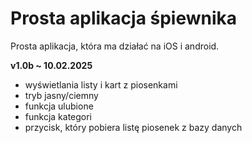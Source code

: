 # Prosta aplikacja śpiewnika
Prosta aplikacja, która ma działać na iOS i android.

**v1.0b ~ 10.02.2025**
- wyświetlania listy i kart z piosenkami
- tryb jasny/ciemny
- funkcja ulubione
- funkcja kategori 
- przycisk, który pobiera listę piosenek z bazy danych

